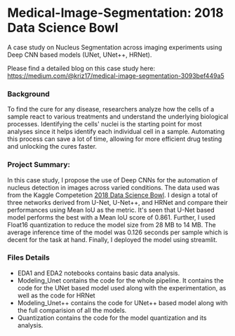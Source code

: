 # Medical-Image-Segmentation: 2018 Data Science Bowl 
A case study on Nucleus Segmentation across imaging experiments using Deep CNN based models (UNet, UNet++, HRNet).

Please find a detailed blog on this case study here: https://medium.com/@kriz17/medical-image-segmentation-3093bef449a5
### Background

To find the cure for any disease, researchers analyze how the cells of a sample react to various treatments and understand the underlying biological processes. Identifying the cells' nuclei is the starting point for most analyses since it helps identify each individual cell in a sample. Automating this process can save a lot of time, allowing for more efficient drug testing and unlocking the cures faster. 

### Project Summary:
In this case study, I propose the use of Deep CNNs for the automation of nucleus detection in images across varied conditions. The data used was from the Kaggle Competetion [2018 Data Science Bowl](https://www.kaggle.com/c/data-science-bowl-2018). I design a total of three networks derived from U-Net, U-Net++, and HRNet and compare their performances using Mean IoU as the metric. It's seen that U-Net based model performs the best with a Mean IoU score of 0.861. Further, I used Float16 quantization to reduce the model size from 28 MB to 14 MB. The average inference time of the model was 0.126 seconds per sample which is decent for the task at hand. Finally, I deployed the model using streamlit. 

### Files Details
* EDA1 and EDA2 notebooks contains basic data analysis. 
* Modeling_Unet contains the code for the whole pipeline. It contains the code for the UNet based model used along with the experimentation, as well as the code for HRNet 
* Modeling_Unet++ contains the code for UNet++ based model along with the full comparision of all the models.
* Quantization contains the code for the model quantization and its analysis. 

